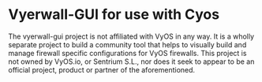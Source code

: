 # Vyerwall-GUI for use with Cyos
The vyerwall-gui project is not affiliated with VyOS in any way. It is a wholly separate project to build a community tool that helps to visually build and manage firewall specific configurations for VyOS firewalls. This project is not owned by VyOS.io, or Sentrium S.L., nor does it seek to appear to be an official project, product or partner of the aforementioned.